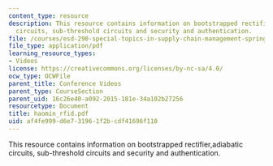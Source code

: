 ```yaml
---
content_type: resource
description: This resource contains information on bootstrapped rectifier,adiabatic
  circuits, sub-threshold circuits and security and authentication.
file: /courses/esd-290-special-topics-in-supply-chain-management-spring-2005/af4fe999d6e731961f2bcdf41696f110_haomin_rfid.pdf
file_type: application/pdf
learning_resource_types:
- Videos
license: https://creativecommons.org/licenses/by-nc-sa/4.0/
ocw_type: OCWFile
parent_title: Conference Videos
parent_type: CourseSection
parent_uid: 16c26e40-a092-2015-181e-34a102b27256
resourcetype: Document
title: haomin_rfid.pdf
uid: af4fe999-d6e7-3196-1f2b-cdf41696f110
---
```

This resource contains information on bootstrapped rectifier,adiabatic circuits, sub-threshold circuits and security and authentication.